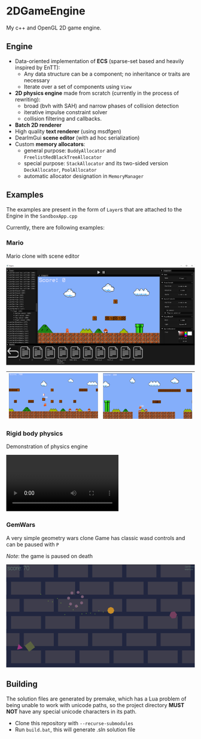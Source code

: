 # 2DGameEngine

My c++ and OpenGL 2D game engine.

## Engine

* Data-oriented implementation of **ECS** (sparse-set based and heavily inspired by EnTT):
  * Any data structure can be a component; no inheritance or traits are necessary
  * Iterate over a set of components using `View`
* **2D physics engine** made from scratch (currently in the process of rewriting):
  * broad (bvh with SAH) and narrow phases of collision detection
  * iterative impulse constraint solver
  * collision filtering and callbacks.
* **Batch 2D renderer**
* High quality **text renderer** (using msdfgen)
* DearImGui **scene editor** (with ad hoc serialization)
* Custom **memory allocators**:
  * general purpose: `BuddyAllocator` and `FreelistRedBlackTreeAllocator`
  * special purpose: `StackAllocator` and its two-sided version `DeckAllocator`, `PoolAllocator`
  * automatic allocator designation in `MemoryManager`

## Examples

The examples are present in the form of `Layer`s that are attached to the Engine
in the `SandboxApp.cpp`

Currently, there are following examples:

### Mario
Mario clone with scene editor

![editor](./images/editor.png)

|  ![game1](./images/game1.png) | ![game2](./images/game2.png)   |
| ----------- |----|



### Rigid body physics

Demonstration of physics engine

![rbphysics](./images/physics.mp4)


### GemWars
A very simple geometry wars clone
Game has classic wasd controls and can be paused with `P`

_Note_: the game is paused on death

![gemwars](./images/gemwars.png)

## Building

The solution files are generated by premake, which has a Lua problem of being
unable to work with unicode paths, so the project directory **MUST NOT** have any
special unicode characters in its path.

- Clone this repository with `--recurse-submodules`
- Run `build.bat`, this will generate .sln solution file
